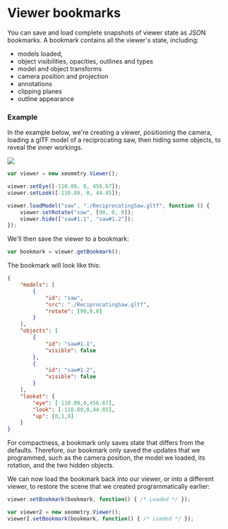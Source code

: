 # Viewer bookmarks

You can save and load complete snapshots of viewer state as JSON bookmarks. A bookmark contains all the viewer's state,
including:

* models loaded,
* object visibilities, opacities, outlines and types
* model and object transforms
* camera position and projection
* annotations
* clipping planes
* outline appearance

### Example

In the example below, we're creating a viewer, positioning the camera, loading a glTF model of a reciprocating saw, then
hiding some objects, to reveal the inner workings.

[![](http://xeolabs.com/xeometry/assets/sawObjects.png)](http://xeolabs.com/xeometry/examples/#effects_opacity)

```javascript
var viewer = new xeometry.Viewer();

viewer.setEye([-110.89, 0, 456.67]);
viewer.setLook([-110.89, 0, 44.85]);

viewer.loadModel("saw", "./ReciprocatingSaw.gltf", function () {
    viewer.setRotate("saw", [90, 0, 0]);
    viewer.hide(["saw#1.1", "saw#1.2"]);
});
```

We'll then save the viewer to a bookmark:

````javascript
var bookmark = viewer.getBookmark();
````

The bookmark will look like this:

````json
{
	"models": [
		{
			"id": "saw",
			"src": "./ReciprocatingSaw.gltf",
			"rotate": [90,0,0]
		}
	],
	"objects": [
		{
			"id": "saw#1.1",
			"visible": false
		},
		{
			"id": "saw#1.2",
			"visible": false
		}
	],
	"lookat": {
		"eye": [-110.89,0,456.67],
		"look": [-110.89,0,44.85],
		"up": [0,1,0]
	}
}
````

For compactness, a bookmark only saves state that differs from the defaults. Therefore, our bookmark only saved the
updates that we programmed, such as the camera position, the model we loaded, its rotation, and the two hidden objects.

We can now load the bookmark back into our viewer, or into a different viewer, to restore the scene that we
created programmatically earlier:

```javascript
viewer.setBookmark(bookmark, function() { /* Loaded */ });

var viewer2 = new xeometry.Viewer();
viewer2.setBookmark(bookmark, function() { /* Loaded */ });
```


